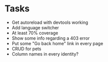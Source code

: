 # Tasks
* Get autoreload with devtools working
* Add language switcher
* At least 70% coverage
* Show some info regarding a 403 error
* Put some "Go back home" link in every page
* CRUD for pets
* Column names in every identity?
